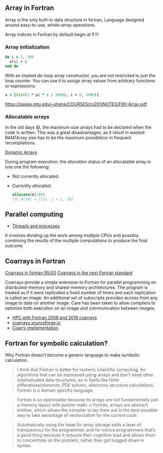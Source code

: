 
## Array in Fortran
Array is the only built-in data structure in fortran, Language designed around easy-to-use, whole-array operations.

Array indices in Fortran by default begin at **1** !!!

### Array initialization
```f90
do i = 1, 100
  a(i) = i
end do
```
With an implied do-loop array constructor, you are not restricted to just the loop counter. You can use it to assign array values from arbitrary functions or expressions:
```f90
a = [(sin(2 * pi * i / 1000), i = 0, 1000)]
```

https://pages.mtu.edu/~shene/COURSES/cs201/NOTES/F90-Array.pdf

### Allocatable arrays
In the old days :smile:, the maximum size arrays had to be declared when the code is written. This was a great disadvantages, as it result in wasted RAM(Array size has to be the maximum possible)or in frequent recompilations.

[Dynamic Arrays](http://www.pcc.qub.ac.uk/tec/courses/f90/stu-notes/F90_notesMIF_11.html)

During program execution, the allocation status of an allocatable array is one one the following:
* Not currently allocated.

* Currently allocated.
  ```f90
  allocate(A(10))
  !or A(10) = [(i), i = 1, 10]
  ```

## Parallel computing
* [Threads and processes](http://www.mathcs.emory.edu/~cheung/Courses/561/Syllabus/91-pthreads/intro-threads.html)

It involves dividing up the work among multiple CPUs and possibly combining the results of the multiple computations to produce the final outcome

## Coarrays in Fortran
[Coarrays in fortran 95/03](http://www.admin-magazine.com/HPC/Articles/Modern-Fortran-Part-3)
[Coarrays in the next Fortran standard](http://caf.rice.edu/documentation/John-Reid-N1824-2010-04-21.pdf)

Coarrays provide a simple extension to Fortran for parallel programming on distributed-memory and shared-memory architectures. The program is treated as if it were replicated a fixed number of times and each replication is called an image. An additional set of subscripts provides access from any image to
data on another image. Care has been taken to allow compilers to optimize both execution on an image and communication between images.

* [HPC with Fortran 2008 and 2018 coarrays](https://cgpack.sourceforge.io/201711/cppc_talk2017.pdf)
* [coarrays.sourceforge.io](https://coarrays.sourceforge.io/doc.html)
* [Coarry implementation](http://charm.cs.uiuc.edu/kale/teaching/cs320/CAFfromupcsc01CarlsonB.pdf)


## Fortran for symbolic calculation?
Why Fortran doesn't become a generic language to make symbolic calculation.

>  I think that Fortran is better for numeric scientific computing, for algorithms that can be expressed using arrays and don't need other sophisticated data structures, so in fields like finite differences/elements, PDE solvers, electronic structure calculations. Fortran is a domain specific language.

> Fortran is so optimizable because its arrays are not fundamentally just a memory layout with pointer math. n Fortran, arrays are abstract entities, which allows the compiler to lay them out in the best possible way to take advantage of vectorization for the current code.

> Automatically using the heap for array storage adds a layer of transparency for the programmer, and for novice programmers that’s a good thing because it reduces their cognitive load and allows them to concentrate on the problem, rather then get bogged down in syntax.
